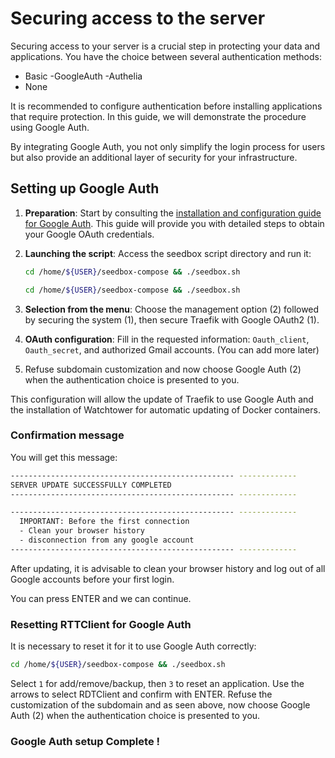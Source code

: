 # Securing access to the server

Securing access to your server is a crucial step in protecting your data and applications. You have the choice between several authentication methods:

- Basic
-GoogleAuth
-Authelia
- None

It is recommended to configure authentication before installing applications that require protection. In this guide, we will demonstrate the procedure using Google Auth.

By integrating Google Auth, you not only simplify the login process for users but also provide an additional layer of security for your infrastructure.

## Setting up Google Auth

1. **Preparation**: Start by consulting the [installation and configuration guide for Google Auth](https://projetssd.github.io/ssdv2_docs/Installation/oauth/). This guide will provide you with detailed steps to obtain your Google OAuth credentials.
2. **Launching the script**: Access the seedbox script directory and run it:
    
     ```bash
     cd /home/${USER}/seedbox-compose && ./seedbox.sh
     ```
    
     ```bash
     cd /home/${USER}/seedbox-compose && ./seedbox.sh
     ```
    
3. **Selection from the menu**: Choose the management option (2) followed by securing the system (1), then secure Traefik with Google OAuth2 (1).
4. **OAuth configuration**: Fill in the requested information: `Oauth_client`, `Oauth_secret`, and authorized Gmail accounts. (You can add more later)
5. Refuse subdomain customization and now choose Google Auth (2) when the authentication choice is presented to you.

This configuration will allow the update of Traefik to use Google Auth and the installation of Watchtower for automatic updating of Docker containers.

### Confirmation message

You will get this message:

```bash
-------------------------------------------------- -------------
SERVER UPDATE SUCCESSFULLY COMPLETED
-------------------------------------------------- -------------

-------------------------------------------------- -------------
  IMPORTANT: Before the first connection
  - Clean your browser history
  - disconnection from any google account
-------------------------------------------------- -------------
```

After updating, it is advisable to clean your browser history and log out of all Google accounts before your first login.

You can press ENTER and we can continue.

### Resetting RTTClient for Google Auth

It is necessary to reset it for it to use Google Auth correctly:

```bash
cd /home/${USER}/seedbox-compose && ./seedbox.sh
```

Select `1` for add/remove/backup, then `3` to reset an application. Use the arrows to select RDTClient and confirm with ENTER.
Refuse the customization of the subdomain and as seen above, now choose Google Auth (2) when the authentication choice is presented to you.

### Google Auth setup Complete !
